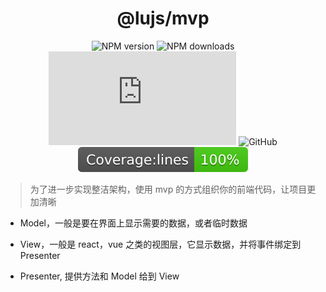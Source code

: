 <h1 align = "center">@lujs/mvp</h1>

<div align="center">

![NPM version](https://img.shields.io/npm/v/@lujs/mvp.svg?style=flat)
![NPM downloads](https://img.shields.io/npm/dm/@lujs/mvp.svg?style=flat)
![Gzip size](https://img.badgesize.io/https:/unpkg.com/@lujs/mvp/dist/index.js?label=gzip%20size&compression=gzip)
![GitHub](https://img.shields.io/npm/l/@lujs/mvp)
![Coverage line](https://raw.githubusercontent.com/lulusir/mvp/main/coverage/badge-lines.svg)

</div>

> 为了进一步实现整洁架构，使用 mvp 的方式组织你的前端代码，让项目更加清晰

- Model，一般是要在界面上显示需要的数据，或者临时数据

- View，一般是 react，vue 之类的视图层，它显示数据，并将事件绑定到 Presenter

- Presenter, 提供方法和 Model 给到 View

[1]: https://www.npmjs.com/package/@lujs/mvp
[2]: https://npmjs.org/package/@lujs/mvp
[image-1]: https://img.shields.io/npm/v/@lujs/mvp.svg?style=flat
[image-2]: https://img.shields.io/npm/dm/@lujs/mvp.svg?style=flat
